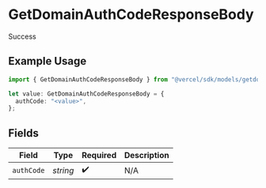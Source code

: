 # GetDomainAuthCodeResponseBody

Success

## Example Usage

```typescript
import { GetDomainAuthCodeResponseBody } from "@vercel/sdk/models/getdomainauthcodeop.js";

let value: GetDomainAuthCodeResponseBody = {
  authCode: "<value>",
};
```

## Fields

| Field              | Type               | Required           | Description        |
| ------------------ | ------------------ | ------------------ | ------------------ |
| `authCode`         | *string*           | :heavy_check_mark: | N/A                |